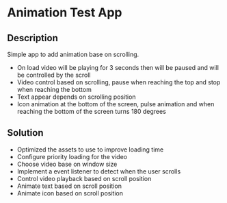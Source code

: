# Animation Test App
## Description
Simple app to add animation base on scrolling.
 - On load video will be playing for 3 seconds then will be paused and will be controlled by the scroll
 - Video control based on scrolling, pause when reaching the top and stop when reaching the bottom
 - Text appear depends on scrolling position
 - Icon animation at the bottom of the screen, pulse animation and when reaching the bottom of the screen turns 180 degrees

## Solution
- Optimized the assets to use to improve loading time
- Configure priority loading for the video
- Choose video base on window size
- Implement a event listener to detect when the user scrolls
- Control video playback based on scroll position
- Animate text based on scroll position
- Animate icon based on scroll position
